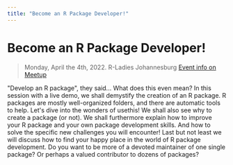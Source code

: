 ```yaml
---
title: "Become an R Package Developer!"
---
```


# Become an R Package Developer!

> Monday, April the 4th, 2022. 
> R-Ladies Johannesburg
> [Event info on Meetup](https://www.meetup.com/fr-FR/rladies-johannesburg/)

"Develop an R package", they said...
What does this even mean?
In this session with a live demo, we shall demystify the creation of an R package.
R packages are mostly well-organized folders, and there are automatic tools to help. Let's dive into the wonders of usethis!
We shall also see why to create a package (or not).
We shall furthermore explain how to improve your R package and your own package development skills. And how to solve the specific new challenges you will encounter!
Last but not least we will discuss how to find your happy place in the world of R package development. Do you want to be more of a devoted maintainer of one single package? Or perhaps a valued contributor to dozens of packages?